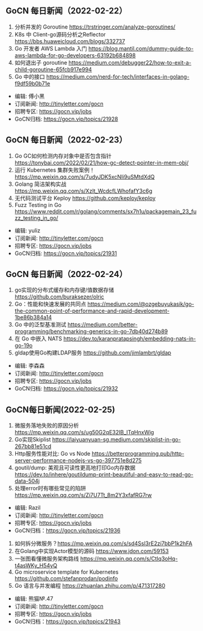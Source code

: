 ## GoCN 每日新闻（2022-02-22）

1. 分析并发的 Goroutine https://trstringer.com/analyze-goroutines/
2. K8s 中 Client-go源码分析之Reflector https://bbs.huaweicloud.com/blogs/332737
3. Go 开发者 AWS Lambda 入门 https://blog.mantil.com/dummy-guide-to-aws-lambda-for-go-developers-63192b684898
4. 如何退出子 goroutine https://medium.com/debugger22/how-to-exit-a-child-goroutine-65fcb917e994
5. Go 中的接口 https://medium.com/nerd-for-tech/interfaces-in-golang-f9df59b0b71e

* 编辑: 傅小黑
* 订阅新闻: http://tinyletter.com/gocn
* 招聘专区: https://gocn.vip/jobs
* GoCN归档: https://gocn.vip/topics/21928

## GoCN 每日新闻（2022-02-23）

1. Go GC如何检测内存对象中是否包含指针 https://tonybai.com/2022/02/21/how-gc-detect-pointer-in-mem-obj/
2. 运行 Kubernetes 集群失败案例！https://mp.weixin.qq.com/s/7udyJDK5xcNIi9uSMtdXdQ
3. Golang 简洁架构实战 https://mp.weixin.qq.com/s/Xzlt_WcdcfLWhofafY3c6g
4. 无代码测试平台 Keploy  https://github.com/keploy/keploy
5. Fuzz Testing in Go  https://www.reddit.com/r/golang/comments/sx7h1u/packagemain_23_fuzz_testing_in_go/

* 编辑: yuliz
* 订阅新闻: http://tinyletter.com/gocn
* 招聘专区: https://gocn.vip/jobs
* GoCN归档: https://gocn.vip/topics/21931


## GoCN 每日新闻（2022-02-24）

1. go实现的分布式缓存和内存键/值数据存储 https://github.com/buraksezer/olric
2. Go：性能和快速发展的共同点 https://medium.com/@ozgebuyukasik/go-the-common-point-of-performance-and-rapid-development-1be86b384a14
3. Go 中的泛型基准测试 https://medium.com/better-programming/benchmarking-generics-in-go-7db40d274b89
4. 在 Go 中嵌入 NATS https://dev.to/karanpratapsingh/embedding-nats-in-go-19o
5. gldap使用Go构建LDAP服务 https://github.com/jimlambrt/gldap

- 编辑: 李森森
- 订阅新闻: http://tinyletter.com/gocn
- 招聘专区: https://gocn.vip/jobs
- GoCN归档: https://gocn.vip/topics/21932

## GoCN每日新闻(2022-02-25)

1. 微服务落地失败的原因分析 https://mp.weixin.qq.com/s/ug50G2qE32IB_ITqHnxWig
2. Go实现Skiplist https://laiyuanyuan-sg.medium.com/skiplist-in-go-267bb81e51cd
3. Http服务性能对比: Go vs Node https://betterprogramming.pub/http-server-performance-nodejs-vs-go-397751e8d275
4. goutil/dump: 美观且可读性更高地打印Go内存数据 https://dev.to/inhere/goutildump-print-beautiful-and-easy-to-read-go-data-504j
5. 处理error时有哪些常见的陷阱 https://mp.weixin.qq.com/s/Zi7U7Tt_8m2Y3xfafRG7rw

- 编辑: Razil
- 订阅新闻: http://tinyletter.com/gocn
- 招聘专区: https://gocn.vip/jobs 
- GoCN归档：https://gocn.vip/topics/21936

1. 如何拆分微服务？https://mp.weixin.qq.com/s/sd4Ssl3rE2zi7bbP1k2hFA
2. 在Golang中实现Actor模型的源码 https://www.jdon.com/59153
3. 一张图看懂微服务架构路线 https://mp.weixin.qq.com/s/CtIq3oHq-t4asWKy_H54yQ
4. Go microservice template for Kubernetes https://github.com/stefanprodan/podinfo
5. Go 语言与并发编程 https://zhuanlan.zhihu.com/p/471317280

- 编辑: 熊猫№.47
- 订阅新闻: http://tinyletter.com/gocn
- 招聘专区: https://gocn.vip/jobs 
- GoCN归档：https://gocn.vip/topics/21943

